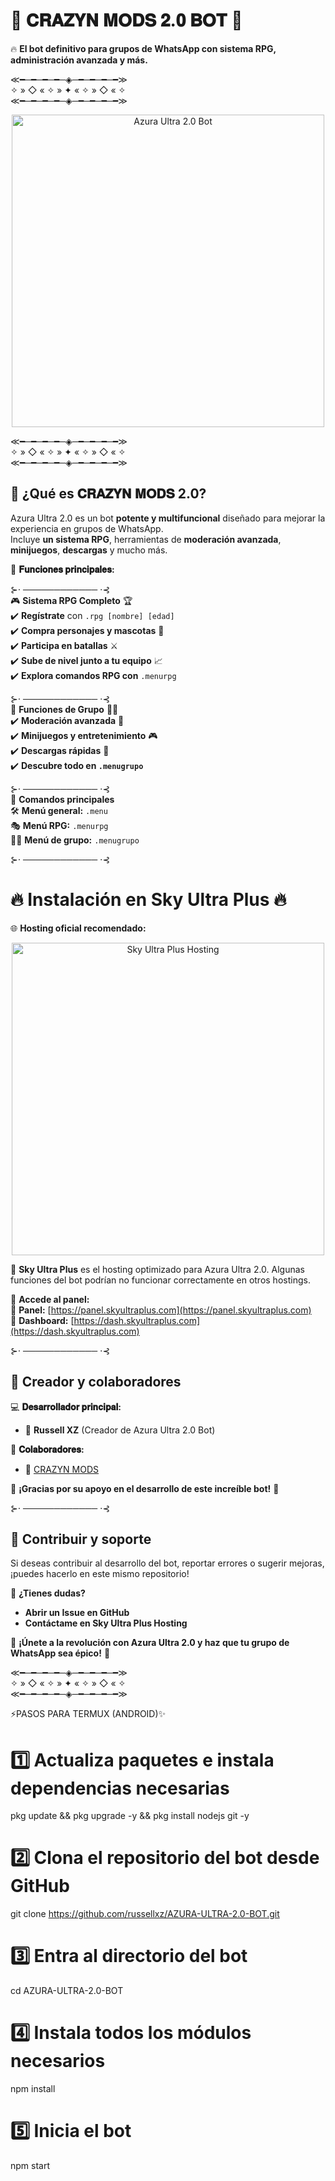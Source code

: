 # 🌟 𝐂𝐑𝐀𝐙𝐘𝐍 𝐌𝐎𝐃𝐒 𝟐.𝟎 𝐁𝐎𝐓 🌟  
🔥 **El bot definitivo para grupos de WhatsApp con sistema RPG, administración avanzada y más.**  

≪━─━─━─━─◈─━─━─━─━≫  
✧ » ◇ « ✧ » ✦ « ✧ » ◇ « ✧  
≪━─━─━─━─◈─━─━─━─━≫  

<p align="center">
  <img src="https://i.ibb.co/HmG6JZX/2e9a0ebe897b.jpg" alt="Azura Ultra 2.0 Bot" width="500"/>
</p>

≪━─━─━─━─◈─━─━─━─━≫  
✧ » ◇ « ✧ » ✦ « ✧ » ◇ « ✧  
≪━─━─━─━─◈─━─━─━─━≫  

## 🚀 **¿Qué es 𝐂𝐑𝐀𝐙𝐘𝐍 𝐌𝐎𝐃𝐒 2.0?**  
Azura Ultra 2.0 es un bot **potente y multifuncional** diseñado para mejorar la experiencia en grupos de WhatsApp.  
Incluye **un sistema RPG**, herramientas de **moderación avanzada**, **minijuegos**, **descargas** y mucho más.  

🌟 **𝐅𝐮𝐧𝐜𝐢𝐨𝐧𝐞𝐬 𝐩𝐫𝐢𝐧𝐜𝐢𝐩𝐚𝐥𝐞𝐬:**  

⊱⋅ ──────────── ⋅⊰  
🎮 **Sistema RPG Completo** 🏆  
✔️ **Regístrate** con `.rpg [nombre] [edad]`  
✔️ **Compra personajes y mascotas** 🐾  
✔️ **Participa en batallas** ⚔️  
✔️ **Sube de nivel junto a tu equipo** 📈  
✔️ **Explora comandos RPG con** `.menurpg`  

⊱⋅ ──────────── ⋅⊰  
🤖 **Funciones de Grupo** 🏴‍☠️  
✔️ **Moderación avanzada** 🔨  
✔️ **Minijuegos y entretenimiento** 🎮  
✔️ **Descargas rápidas** 📲  
✔️ **Descubre todo en `.menugrupo`**  

⊱⋅ ──────────── ⋅⊰  
📜 **Comandos principales**  
🛠️ **Menú general:** `.menu`  
🎭 **Menú RPG:** `.menurpg`  
🏴‍☠️ **Menú de grupo:** `.menugrupo`  

⊱⋅ ──────────── ⋅⊰  

# 🔥 **Instalación en Sky Ultra Plus** 🔥  

🌐 **Hosting oficial recomendado:**  

<p align="center">
  <a href="https://panel.skyultraplus.com">
    <img src="https://cdn.dorratz.com/files/1742239358886.jpg" alt="Sky Ultra Plus Hosting" width="500"/>
  </a>
</p>

📌 **Sky Ultra Plus** es el hosting optimizado para Azura Ultra 2.0. Algunas funciones del bot podrían no funcionar correctamente en otros hostings.  

🔗 **Accede al panel:**  
🔹 **Panel:** [https://panel.skyultraplus.com](https://panel.skyultraplus.com)  
🔹 **Dashboard:** [https://dash.skyultraplus.com](https://dash.skyultraplus.com)  

⊱⋅ ──────────── ⋅⊰  

## 👑 **Creador y colaboradores**  

💻 **𝐃𝐞𝐬𝐚𝐫𝐫𝐨𝐥𝐥𝐚𝐝𝐨𝐫 𝐩𝐫𝐢𝐧𝐜𝐢𝐩𝐚𝐥:**  
- 👑 **Russell XZ** (Creador de Azura Ultra 2.0 Bot)  

🤖 **𝐂𝐨𝐥𝐚𝐛𝐨𝐫𝐚𝐝𝐨𝐫𝐞𝐬:**  
- 🔹 [CRAZYN MODS](https://github.com/THEKING614) 

📢 **¡Gracias por su apoyo en el desarrollo de este increíble bot!** 🚀  

⊱⋅ ──────────── ⋅⊰  

## 🎯 **Contribuir y soporte**  
Si deseas contribuir al desarrollo del bot, reportar errores o sugerir mejoras, ¡puedes hacerlo en este mismo repositorio!  

📌 **¿Tienes dudas?**  
- **Abrir un Issue en GitHub**  
- **Contáctame en Sky Ultra Plus Hosting**  

📢 **¡Únete a la revolución con Azura Ultra 2.0 y haz que tu grupo de WhatsApp sea épico!** 🚀  

≪━─━─━─━─◈─━─━─━─━≫  
✧ » ◇ « ✧ » ✦ « ✧ » ◇ « ✧  
≪━─━─━─━─◈─━─━─━─━≫


⚡PASOS PARA TERMUX (ANDROID)✨️

# 1️⃣ Actualiza paquetes e instala dependencias necesarias
pkg update && pkg upgrade -y && pkg install nodejs git -y

# 2️⃣ Clona el repositorio del bot desde GitHub
git clone https://github.com/russellxz/AZURA-ULTRA-2.0-BOT.git

# 3️⃣ Entra al directorio del bot
cd AZURA-ULTRA-2.0-BOT

# 4️⃣ Instala todos los módulos necesarios
npm install

# 5️⃣ Inicia el bot
npm start
